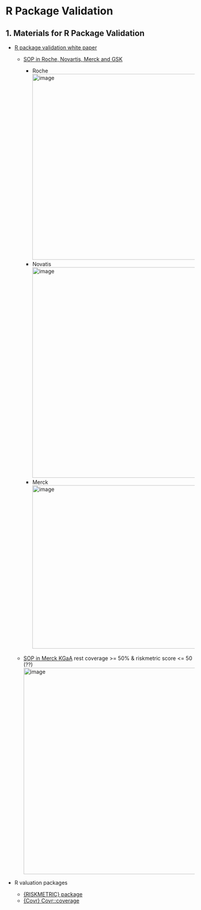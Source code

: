 # R Package Validation

## 1. Materials for R Package Validation
* [R package validation white paper](https://pharmar.org/white-paper/)
  - [SOP in Roche, Novartis, Merck and GSK](https://www.youtube.com/watch?v=P2m6RmVViu0)
 
      - Roche
        <img width="1002" height="496" alt="image" src="https://github.com/user-attachments/assets/81d5011c-edb1-401d-a283-d0a1bb1c3adb" />
      - Novatis
        <img width="1153" height="562" alt="image" src="https://github.com/user-attachments/assets/4d8867d2-eec1-48dc-acbb-7bf2403e7216" />
      - Merck
        <img width="1106" height="436" alt="image" src="https://github.com/user-attachments/assets/20b19fd3-b290-4ae8-aaab-2239fa61af24" />


  - [SOP in Merck KGaA](https://www.youtube.com/watch?v=JkKJojVYBXM)
    rest coverage >= 50% & riskmetric score <= 50 (??)
    <img width="789" height="551" alt="image" src="https://github.com/user-attachments/assets/7af25b06-ad9f-4c66-a62d-98be0e7f29eb" />

* R valuation packages
  - [{RISKMETRIC} package](https://pharmar.org/riskmetric/)
  - [{Covr} Covr::coverage](https://covr.r-lib.org/)


